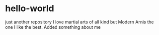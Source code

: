 # hello-world
just another repository
I love martial arts of all kind but Modern Arnis the one I like the best.
Added something about me
